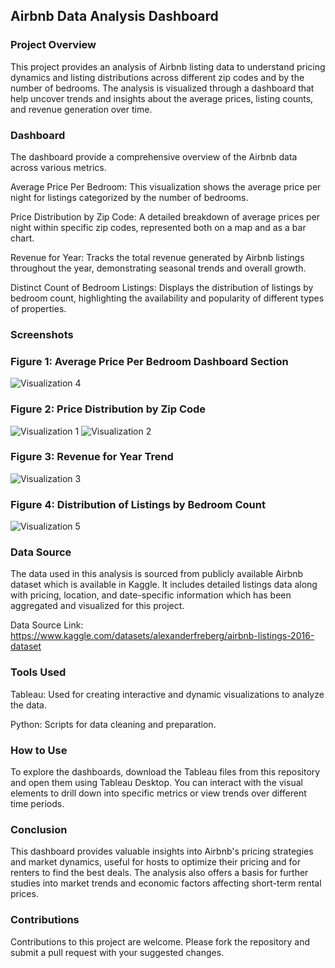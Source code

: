 ## **Airbnb Data Analysis Dashboard**
### **Project Overview**
This project provides an analysis of Airbnb listing data to understand pricing dynamics and listing distributions across different zip codes and by the number of bedrooms. The analysis is visualized through a dashboard that help uncover trends and insights about the average prices, listing counts, and revenue generation over time.

### **Dashboard**
The dashboard provide a comprehensive overview of the Airbnb data across various metrics.

Average Price Per Bedroom: This visualization shows the average price per night for listings categorized by the number of bedrooms.

Price Distribution by Zip Code: A detailed breakdown of average prices per night within specific zip codes, represented both on a map and as a bar chart.

Revenue for Year: Tracks the total revenue generated by Airbnb listings throughout the year, demonstrating seasonal trends and overall growth.

Distinct Count of Bedroom Listings: Displays the distribution of listings by bedroom count, highlighting the availability and popularity of different types of properties.

### **Screenshots**

### Figure 1: Average Price Per Bedroom Dashboard Section

![Visualization 4](https://github.com/Nagavineesha18/Airbnb_Data_Analysis/assets/157868027/c7fb5d28-afe2-4ae2-92d6-36b6c87a704a)

### Figure 2: Price Distribution by Zip Code

![Visualization 1](https://github.com/Nagavineesha18/Airbnb_Data_Analysis/assets/157868027/d222ee8d-1825-458b-8e85-60c53d020891)
![Visualization 2](https://github.com/Nagavineesha18/Airbnb_Data_Analysis/assets/157868027/ee752a20-7364-479b-b245-3ecbeda0e732)

### Figure 3: Revenue for Year Trend

![Visualization 3](https://github.com/Nagavineesha18/Airbnb_Data_Analysis/assets/157868027/38cb6ab6-9c4f-4189-a15c-054049fa59cd)

### Figure 4: Distribution of Listings by Bedroom Count

![Visualization 5](https://github.com/Nagavineesha18/Airbnb_Data_Analysis/assets/157868027/9a94092c-ab82-4c51-b79f-cf6f8e4acba4)


### **Data Source**
The data used in this analysis is sourced from publicly available Airbnb dataset which is available in Kaggle. It includes detailed listings data along with pricing, location, and date-specific information which has been aggregated and visualized for this project.

Data Source Link: https://www.kaggle.com/datasets/alexanderfreberg/airbnb-listings-2016-dataset

### Tools Used
Tableau: Used for creating interactive and dynamic visualizations to analyze the data.

Python: Scripts for data cleaning and preparation.

### How to Use
To explore the dashboards, download the Tableau files from this repository and open them using Tableau Desktop. You can interact with the visual elements to drill down into specific metrics or view trends over different time periods.

### Conclusion
This dashboard provides valuable insights into Airbnb's pricing strategies and market dynamics, useful for hosts to optimize their pricing and for renters to find the best deals. The analysis also offers a basis for further studies into market trends and economic factors affecting short-term rental prices.

### Contributions
Contributions to this project are welcome. Please fork the repository and submit a pull request with your suggested changes.

